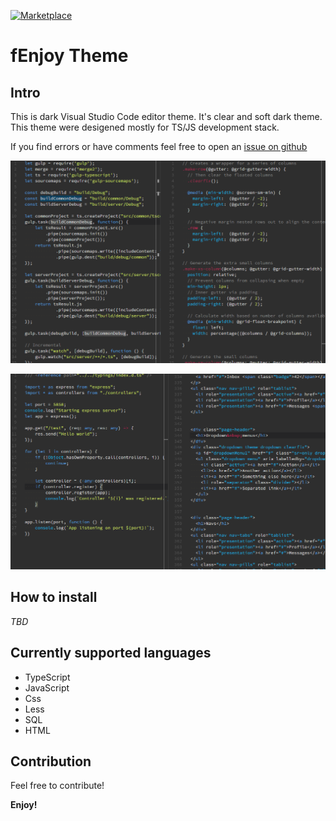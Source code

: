 [![Marketplace](http://vsmarketplacebadge.apphb.com/version/feafarot.fenjoy-theme.svg)](https://marketplace.visualstudio.com/items?itemName=feafarot.fenjoy-theme)

# fEnjoy Theme
## Intro

This is dark Visual Studio Code editor theme. It's clear and soft dark theme. This theme were desigened mostly for TS/JS development stack.

If you find errors or have comments feel free to open an [issue on github](https://github.com/feafarot/fEnjoy-theme/issues)

![Screenshot](https://raw.githubusercontent.com/feafarot/fEnjoy-theme/master/Screenshot3.png)

![Screenshot](https://raw.githubusercontent.com/feafarot/fEnjoy-theme/master/Screenshot4.png)

## How to install

*TBD*

## Currently supported languages

* TypeScript
* JavaScript
* Css
* Less
* SQL
* HTML

## Contribution

Feel free to contribute!


**Enjoy!**